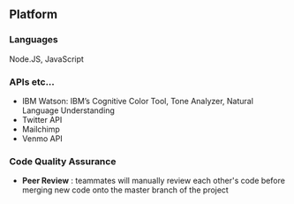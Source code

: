 ## <a name="platform"></a>Platform
### Languages 
 Node.JS, JavaScript

### APIs etc...
* IBM Watson: IBM’s Cognitive Color Tool, Tone Analyzer, Natural Language Understanding
* Twitter API
* Mailchimp
* Venmo API

### Code Quality Assurance
* **Peer Review** : teammates will manually review each other's code before merging new code onto the master branch of the project


